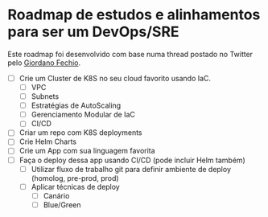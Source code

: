 # Roadmap de estudos e alinhamentos para ser um DevOps/SRE
Este roadmap foi desenvolvido com base numa thread postado no Twitter pelo [Giordano Fechio](https://twitter.com/gfechio_/status/1445674144381558790).

- [ ] Crie um Cluster de K8S no seu cloud favorito usando IaC.
  - [ ] VPC
  - [ ] Subnets
  - [ ] Estratégias de AutoScaling
  - [ ] Gerenciamento Modular de IaC
  - [ ] CI/CD
- [ ] Criar um repo com K8S deployments
- [ ] Crie Helm Charts
- [ ] Crie um App com sua linguagem favorita
- [ ] Faça o deploy dessa app usando CI/CD (pode incluir Helm também)
  - [ ] Utilizar fluxo de trabalho git para definir ambiente de deploy (homolog, pre-prod, prod)
  - [ ] Aplicar técnicas de deploy
    - [ ] Canário
    - [ ] Blue/Green